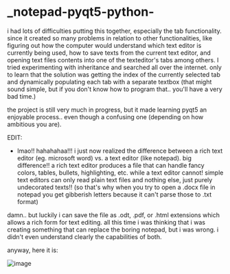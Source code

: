 # _notepad-pyqt5-python-
i had lots of difficulties putting this together, especially the tab functionality. since it created so many problems in relation to other functionalities, like figuring out how the computer would understand which text editor is currently being used, how to save texts from the current text editor, and opening text files contents into one of the texteditor's tabs among others. I tried experimenting with inheritance and searched all over the internet. only to learn that the solution was getting the index of the currently selected tab and dynamically populating each tab with a separate textbox (that might sound simple, but if you don't know how to program that.. you'll have a very bad time.) 

the project is still very much in progress, but it made learning pyqt5 an enjoyable process.. even though a confusing one (depending on how ambitious you are).

EDIT:
- lmao!! hahahahaa!!! i just now realized the difference between a rich text editor (eg. microsoft word) vs. a text editor (like notepad). big difference!!
a rich text editor produces a file that can handle fancy colors, tables, bullets, highlighting, etc. while a text editor cannot! simple text editors can only read plain text files and nothing else, just purely undecorated texts!! (so that's why when you try to open a .docx file in notepad you get gibberish letters because it can't parse those to .txt format) 

damn.. but luckily i can save the file as .odt, .pdf, or .html extensions which allows a rich form for text editing. all this time i was thinking that i was creating something that can replace the boring notepad, but i was wrong. i didn't even understand clearly the capabilities of both.

anyway, here it is:

![image](https://user-images.githubusercontent.com/43742265/187019107-ba57126e-bc8f-468f-8843-5b730392125a.png)

